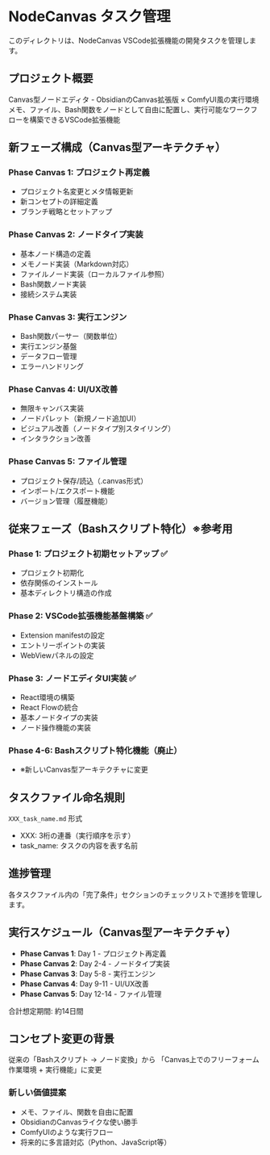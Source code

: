 # NodeCanvas タスク管理

このディレクトリは、NodeCanvas VSCode拡張機能の開発タスクを管理します。

## プロジェクト概要

Canvas型ノードエディタ - ObsidianのCanvas拡張版 × ComfyUI風の実行環境
メモ、ファイル、Bash関数をノードとして自由に配置し、実行可能なワークフローを構築できるVSCode拡張機能

## 新フェーズ構成（Canvas型アーキテクチャ）

### Phase Canvas 1: プロジェクト再定義
- プロジェクト名変更とメタ情報更新
- 新コンセプトの詳細定義
- ブランチ戦略とセットアップ

### Phase Canvas 2: ノードタイプ実装
- 基本ノード構造の定義
- メモノード実装（Markdown対応）
- ファイルノード実装（ローカルファイル参照）
- Bash関数ノード実装
- 接続システム実装

### Phase Canvas 3: 実行エンジン
- Bash関数パーサー（関数単位）
- 実行エンジン基盤
- データフロー管理
- エラーハンドリング

### Phase Canvas 4: UI/UX改善
- 無限キャンバス実装
- ノードパレット（新規ノード追加UI）
- ビジュアル改善（ノードタイプ別スタイリング）
- インタラクション改善

### Phase Canvas 5: ファイル管理
- プロジェクト保存/読込（.canvas形式）
- インポート/エクスポート機能
- バージョン管理（履歴機能）

## 従来フェーズ（Bashスクリプト特化）※参考用
### Phase 1: プロジェクト初期セットアップ ✅
- プロジェクト初期化
- 依存関係のインストール
- 基本ディレクトリ構造の作成

### Phase 2: VSCode拡張機能基盤構築 ✅
- Extension manifestの設定
- エントリーポイントの実装
- WebViewパネルの設定

### Phase 3: ノードエディタUI実装 ✅
- React環境の構築
- React Flowの統合
- 基本ノードタイプの実装
- ノード操作機能の実装

### Phase 4-6: Bashスクリプト特化機能（廃止）
- ※新しいCanvas型アーキテクチャに変更

## タスクファイル命名規則

`XXX_task_name.md` 形式
- XXX: 3桁の連番（実行順序を示す）
- task_name: タスクの内容を表す名前

## 進捗管理

各タスクファイル内の「完了条件」セクションのチェックリストで進捗を管理します。

## 実行スケジュール（Canvas型アーキテクチャ）

- **Phase Canvas 1**: Day 1 - プロジェクト再定義
- **Phase Canvas 2**: Day 2-4 - ノードタイプ実装
- **Phase Canvas 3**: Day 5-8 - 実行エンジン
- **Phase Canvas 4**: Day 9-11 - UI/UX改善
- **Phase Canvas 5**: Day 12-14 - ファイル管理

合計想定期間: 約14日間

## コンセプト変更の背景

従来の「Bashスクリプト → ノード変換」から
「Canvas上でのフリーフォーム作業環境 + 実行機能」に変更

### 新しい価値提案
- メモ、ファイル、関数を自由に配置
- ObsidianのCanvasライクな使い勝手
- ComfyUIのような実行フロー
- 将来的に多言語対応（Python、JavaScript等）
